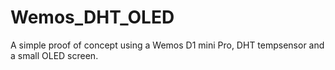# Wemos_DHT_OLED
A simple proof of concept using a Wemos D1 mini Pro, DHT tempsensor and a small OLED screen.
